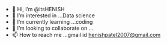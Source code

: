 - 👋 Hi, I’m @itsHENISH
- 👀 I’m interested in ...Data science
- 🌱 I’m currently learning ...coding
- 💞️ I’m looking to collaborate on ...
- 📫 How to reach me ...gmail id henishpatel2007@gmail.com

<!---
itsHENISH/itsHENISH is a ✨ special ✨ repository because its `README.md` (this file) appears on your GitHub profile.
You can click the Preview link to take a look at your changes.
--->
